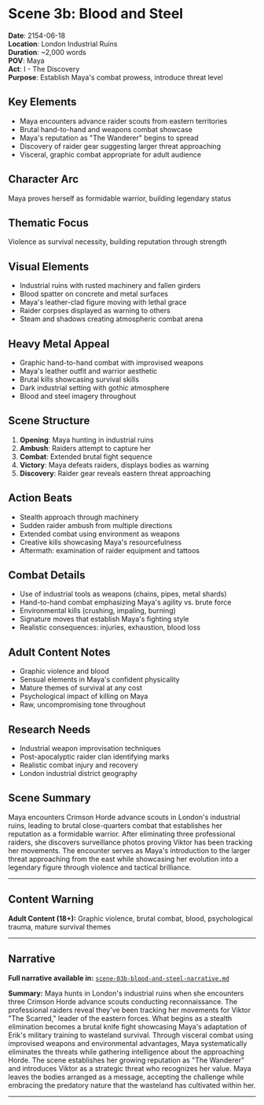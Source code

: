 # Scene 3b: Blood and Steel

**Date**: 2154-06-18  
**Location**: London Industrial Ruins  
**Duration**: ~2,000 words  
**POV**: Maya  
**Act**: I - The Discovery  
**Purpose**: Establish Maya's combat prowess, introduce threat level  

## Key Elements
- Maya encounters advance raider scouts from eastern territories
- Brutal hand-to-hand and weapons combat showcase
- Maya's reputation as "The Wanderer" begins to spread
- Discovery of raider gear suggesting larger threat approaching
- Visceral, graphic combat appropriate for adult audience

## Character Arc
Maya proves herself as formidable warrior, building legendary status

## Thematic Focus
Violence as survival necessity, building reputation through strength

## Visual Elements
- Industrial ruins with rusted machinery and fallen girders
- Blood spatter on concrete and metal surfaces  
- Maya's leather-clad figure moving with lethal grace
- Raider corpses displayed as warning to others
- Steam and shadows creating atmospheric combat arena

## Heavy Metal Appeal
- Graphic hand-to-hand combat with improvised weapons
- Maya's leather outfit and warrior aesthetic
- Brutal kills showcasing survival skills
- Dark industrial setting with gothic atmosphere
- Blood and steel imagery throughout

## Scene Structure
1. **Opening**: Maya hunting in industrial ruins
2. **Ambush**: Raiders attempt to capture her
3. **Combat**: Extended brutal fight sequence
4. **Victory**: Maya defeats raiders, displays bodies as warning
5. **Discovery**: Raider gear reveals eastern threat approaching

## Action Beats
- Stealth approach through machinery
- Sudden raider ambush from multiple directions
- Extended combat using environment as weapons
- Creative kills showcasing Maya's resourcefulness
- Aftermath: examination of raider equipment and tattoos

## Combat Details
- Use of industrial tools as weapons (chains, pipes, metal shards)
- Hand-to-hand combat emphasizing Maya's agility vs. brute force
- Environmental kills (crushing, impaling, burning)
- Signature moves that establish Maya's fighting style
- Realistic consequences: injuries, exhaustion, blood loss

## Adult Content Notes
- Graphic violence and blood
- Sensual elements in Maya's confident physicality
- Mature themes of survival at any cost
- Psychological impact of killing on Maya
- Raw, uncompromising tone throughout

## Research Needs
- Industrial weapon improvisation techniques
- Post-apocalyptic raider clan identifying marks
- Realistic combat injury and recovery
- London industrial district geography

## Scene Summary
Maya encounters Crimson Horde advance scouts in London's industrial ruins, leading to brutal close-quarters combat that establishes her reputation as a formidable warrior. After eliminating three professional raiders, she discovers surveillance photos proving Viktor has been tracking her movements. The encounter serves as Maya's introduction to the larger threat approaching from the east while showcasing her evolution into a legendary figure through violence and tactical brilliance.

---

## Content Warning
**Adult Content (18+):** Graphic violence, brutal combat, blood, psychological trauma, mature survival themes

---

## Narrative

**Full narrative available in:** [`scene-03b-blood-and-steel-narrative.md`](../narrative/scene-03b-blood-and-steel-narrative.md)

**Summary:** Maya hunts in London's industrial ruins when she encounters three Crimson Horde advance scouts conducting reconnaissance. The professional raiders reveal they've been tracking her movements for Viktor "The Scarred," leader of the eastern forces. What begins as a stealth elimination becomes a brutal knife fight showcasing Maya's adaptation of Erik's military training to wasteland survival. Through visceral combat using improvised weapons and environmental advantages, Maya systematically eliminates the threats while gathering intelligence about the approaching Horde. The scene establishes her growing reputation as "The Wanderer" and introduces Viktor as a strategic threat who recognizes her value. Maya leaves the bodies arranged as a message, accepting the challenge while embracing the predatory nature that the wasteland has cultivated within her.

---
